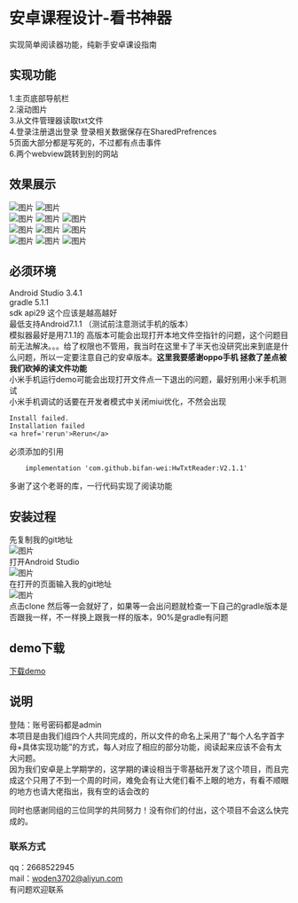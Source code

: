 # 安卓课程设计-看书神器
实现简单阅读器功能，纯新手安卓课设指南
<br/>
## 实现功能
1.主页底部导航栏<br/>
2.滚动图片<br/>
3.从文件管理器读取txt文件<br/>
4.登录注册退出登录 登录相关数据保存在SharedPrefrences<br/>
5页面大部分都是写死的，不过都有点击事件<br/>
6.两个webview跳转到别的网站<br/>
## 效果展示
![图片](https://github.com/haha2345/ireader_final/blob/master/G9vACtcgcP.gif)
![图片](https://github.com/haha2345/ireader_final/blob/master/KrykDBcOCR.gif)<br>
![图片](https://github.com/haha2345/ireader_final/blob/master/qemu-system-i386_6k3biubUyl.png)
![图片](https://github.com/haha2345/ireader_final/blob/master/qemu-system-i386_IU2974v4ie.png)
![图片](https://github.com/haha2345/ireader_final/blob/master/qemu-system-i386_NDf3Um9iWB.png)<br>
![图片](https://github.com/haha2345/ireader_final/blob/master/qemu-system-i386_TCh2lqkmK1.png)
![图片](https://github.com/haha2345/ireader_final/blob/master/qemu-system-i386_ZlwMMfcmjN.png)
![图片](https://github.com/haha2345/ireader_final/blob/master/qemu-system-i386_h5S6FpbdTt.png)<br>
![图片](https://github.com/haha2345/ireader_final/blob/master/qemu-system-i386_iui4Xo4n9A.png)
![图片](https://github.com/haha2345/ireader_final/blob/master/qemu-system-i386_kPnw5BobnT.png)
![图片](https://github.com/haha2345/ireader_final/blob/master/qemu-system-i386_s2Wugvn5NW.png)

## 必须环境
Android Studio 3.4.1<br/>
gradle 5.1.1<br/>
sdk api29 这个应该是越高越好<br/>
最低支持Android7.1.1 （测试前注意测试手机的版本）<br>
模拟器最好是用7.1.1的 高版本可能会出现打开本地文件空指针的问题，这个问题目前无法解决。。。给了权限也不管用，我当时在这里卡了半天也没研究出来到底是什么问题，所以一定要注意自己的安卓版本。**这里我要感谢oppo手机 拯救了差点被我们砍掉的读文件功能**<br/>
小米手机运行demo可能会出现打开文件点一下退出的问题，最好别用小米手机测试<br>
小米手机调试的话要在开发者模式中关闭miui优化，不然会出现
```
Install failed.
Installation failed
<a href='rerun'>Rerun</a>
```

必须添加的引用
```
    implementation 'com.github.bifan-wei:HwTxtReader:V2.1.1'
```
多谢了这个老哥的库，一行代码实现了阅读功能

## 安装过程
先复制我的git地址<br>
![图片](https://github.com/haha2345/ireader_final/blob/master/chrome_bp5TNLemxc.png)<br>
打开Android Studio<br>
![图片](https://github.com/haha2345/ireader_final/blob/master/studio64_XsxLyAuBWw.png)<br>
在打开的页面输入我的git地址<br>
![图片](https://github.com/haha2345/ireader_final/blob/master/studio64_UPg0OmQPmI.png)<br>
点击clone 然后等一会就好了，如果等一会出问题就检查一下自己的gradle版本是否跟我一样，不一样换上跟我一样的版本，90%是gradle有问题

## demo下载
[下载demo](https://github.com/haha2345/ireader_final/blob/master/demo.apk)
## 说明
登陆：账号密码都是admin<br>
本项目是由我们组四个人共同完成的，所以文件的命名上采用了“每个人名字首字母+具体实现功能”的方式，每人对应了相应的部分功能，阅读起来应该不会有太大问题。<br/>
因为我们安卓是上学期学的，这学期的课设相当于零基础开发了这个项目，而且完成这个只用了不到一个周的时间，难免会有让大佬们看不上眼的地方，有看不顺眼的地方也请大佬指出，我有空的话会改的<br/>

同时也感谢同组的三位同学的共同努力！没有你们的付出，这个项目不会这么快完成的。<br/>

### 联系方式
qq：2668522945<br>
mail：woden3702@aliyun.com<br>
有问题欢迎联系
